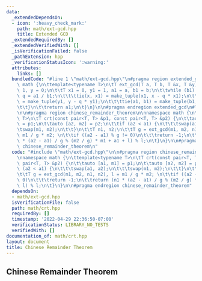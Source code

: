 ```yaml
---
data:
  _extendedDependsOn:
  - icon: ':heavy_check_mark:'
    path: math/ext-gcd.hpp
    title: Extended GCD
  _extendedRequiredBy: []
  _extendedVerifiedWith: []
  _isVerificationFailed: false
  _pathExtension: hpp
  _verificationStatusIcon: ':warning:'
  attributes:
    links: []
  bundledCode: "#line 1 \"math/ext-gcd.hpp\"\n#pragma region extended_gcd\n\nnamespace\
    \ math {\n\ttemplate<typename T>\n\tT ext_gcd(T a, T b, T &x, T &y) {\n\t\tx =\
    \ 1, y = 0;\n\t\tT x1 = 0, y1 = 1, a1 = a, b1 = b;\n\t\twhile (b1) {\n\t\t\tT\
    \ q = a1 / b1;\n\t\t\ttie(x, x1) = make_tuple(x1, x - q * x1);\n\t\t\ttie(y, y1)\
    \ = make_tuple(y1, y - q * y1);\n\t\t\ttie(a1, b1) = make_tuple(b1, a1 - q * b1);\n\
    \t\t}\n\t\treturn a1;\n\t}\n}\n\n#pragma endregion extended_gcd\n#line 2 \"math/crt.hpp\"\
    \n\n#pragma region chinese_remainder_theorem\n\nnamespace math {\n\ttemplate<typename\
    \ T>\n\tT crt(const pair<T, T> &p1, const pair<T, T> &p2) {\n\t\tauto [a1, m1]\
    \ = p1;\n\t\tauto [a2, m2] = p2;\n\t\tif (a2 < a1) {\n\t\t\tswap(a1, a2);\n\t\t\
    \tswap(m1, m2);\n\t\t}\n\t\tT n1, n2;\n\t\tT g = ext_gcd(m1, m2, n1, n2), l =\
    \ m1 / g * m2; \n\t\tif ((a2 - a1) % g != 0)\n\t\t\treturn -1;\n\t\treturn (n1\
    \ * (a2 - a1) / g % (m2 / g) * m1 + a1 + l) % l;\n\t}\n}\n\n#pragma endregion\
    \ chinese_remainder_theorem\n"
  code: "#include \"math/ext-gcd.hpp\"\n\n#pragma region chinese_remainder_theorem\n\
    \nnamespace math {\n\ttemplate<typename T>\n\tT crt(const pair<T, T> &p1, const\
    \ pair<T, T> &p2) {\n\t\tauto [a1, m1] = p1;\n\t\tauto [a2, m2] = p2;\n\t\tif\
    \ (a2 < a1) {\n\t\t\tswap(a1, a2);\n\t\t\tswap(m1, m2);\n\t\t}\n\t\tT n1, n2;\n\
    \t\tT g = ext_gcd(m1, m2, n1, n2), l = m1 / g * m2; \n\t\tif ((a2 - a1) % g !=\
    \ 0)\n\t\t\treturn -1;\n\t\treturn (n1 * (a2 - a1) / g % (m2 / g) * m1 + a1 +\
    \ l) % l;\n\t}\n}\n\n#pragma endregion chinese_remainder_theorem"
  dependsOn:
  - math/ext-gcd.hpp
  isVerificationFile: false
  path: math/crt.hpp
  requiredBy: []
  timestamp: '2022-04-29 22:36:50-07:00'
  verificationStatus: LIBRARY_NO_TESTS
  verifiedWith: []
documentation_of: math/crt.hpp
layout: document
title: Chinese Remainder Theorem
---
```


## Chinese Remainder Theorem